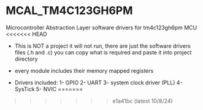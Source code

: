 # MCAL_TM4C123GH6PM
Microcontroller Abstraction Layer software drivers for tm4c123gh6pm MCU
<<<<<<< HEAD


- This is NOT a project it will not run, there are just the software drivers files (.h and .c) you can copy what is required and paste it into project directory

- every module includes their memory mapped registers
  
- Drivers included:
  1- GPIO
  2- UART
  3- system clock driver (PLL)
  4- SysTick
  5- NVIC
=======
>>>>>>> e1a41bc (latest 10/8/24)
